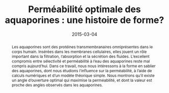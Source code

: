 ---
title: "Perméabilité optimale des aquaporines : une histoire de forme?"
date: 2015-03-04
publishDate: 2015-03-04
authors: ["**Madhubanti Mukherjee**", "Laurent Joly", "François Detcheverry", "Christophe Ybert", "Cécile Cottin-Bizonne", "Lydéric Bocquet"]
publication_types: ["2"]
abstract: "Les aquaporines sont des protéines transmembranaires omniprésentes dans le corps humain. Insérées dans les membranes cellulaires, elles jouent un rôle important dans la filtration, l’absorption et la sécrétion des fluides. L’excellent compromis entre sélectivité et perméabilité à l’eau des aquaporines reste mal compris aujourd’hui. Dans ce travail, nous nous intéressons à la forme en sablier des aquaporines, dont nous étudions l’influence sur la perméabilité, à l’aide de calculs numériques et d’un modèle théorique simple. Nous montrons qu’il existe un angle d’ouverture optimal qui maximise la perméabilité, et dont la valeur est proche des angles observés dans les aquaporines."
featured: true
publication: "Médecine/Sciences, 31, 2"
links:
  - icon_pack: fas
    icon: scroll
    name: Link
    url: 'https://doi.org/10.1051/medsci/20153102014 '
---